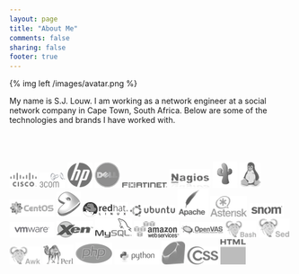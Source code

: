 ```yaml
---
layout: page
title: "About Me"
comments: false
sharing: false
footer: true
---
```

{% img left /images/avatar.png %}

My name is S.J. Louw. I am working as a network engineer at a social network company in Cape Town, South Africa. Below are some of the technologies and brands I have worked with.
<br>
<br>
<br>
<br>

<div>
  <a href="http://www.cisco.com" target="_blank"><img src="/images/cisco-logo.png" border=0/></a>
  <a href="http://h17007.www1.hp.com/us/en/networking/index.aspx" target="_blank"><img src="/images/3com-logo.png" border=0/></a>
  <a href="http://h17007.www1.hp.com/us/en/networking/index.aspx" target="_blank"><img src="/images/hp-logo.png" border=0/></a>
  <a href="http://www.dell.com/us/business/p/networking-products" target="_blank"><img src="/images/dell-logo.png" border=0/></a>
  <a href="http://www.fortinet.com/products/fortigate/index.html" target="_blank"><img src="/images/fortinet-logo.png" border=0/></a>
  <a href="http://www.nagios.org" target="_blank"><img src="/images/nagios-logo.png" border=0/></a>
  <a href="http://www.cacti.net" target="_blank"><img src="/images/cacti-logo.png" border=0/></a>
  <a href="http://www.linux.org" target="_blank"><img src="/images/linux-logo.png" border=0/></a>
  <a href="http://www.centos.org" target="_blank"><img src="/images/centos-logo.png" border=0/></a>
  <a href="http://www.gentoo.org" target="_blank"><img src="/images/gentoo-logo.png" border=0/></a>
  <a href="http://www.redhat.com" target="_blank"><img src="/images/redhat-logo.png" border=0/></a>
  <a href="http://www.ubuntu.com" target="_blank"><img src="/images/ubuntu-logo.png" border=0/></a>
  <a href="http://www.apache.org" target="_blank"><img src="/images/apache-logo.png" border=0/></a>
  <a href="http://www.asterisk.org" target="_blank"><img src="/images/asterisk-logo.png" border=0/></a>
  <a href="http://www.snom.com" target="_blank"><img src="/images/snom-logo.png" border=0/></a>
  <a href="http://www.vmware.com" target="_blank"><img src="/images/vmware-logo.png" border=0/></a>
  <a href="http://www.xenproject.org" target="_blank"><img src="/images/xen-logo.png" border=0/></a>
  <a href="http://www.mysql.com" target="_blank"><img src="/images/mysql-logo.png" border=0/></a>
  <a href="http://aws.amazon.com" target="_blank"><img src="/images/aws-logo.png" border=0/></a>
  <a href="http://www.openvas.org" target="_blank"><img src="/images/openvas-logo.png" border=0/></a>
  <a href="http://www.gnu.org/software/bash/" target="_blank"><img src="/images/bash-logo.png" border=0/></a>
  <a href="http://www.gnu.org/software/sed/manual/" target="_blank"><img src="/images/sed-logo.png" border=0/></a>
  <a href="http://www.gnu.org/software/gawk/manual/" target="_blank"><img src="/images/awk-logo.png" border=0/></a>
  <a href="http://www.perl.org" target="_blank"><img src="/images/perl-logo.png" border=0/></a>
  <a href="http://php.net" target="_blank"><img src="/images/php-logo.png" border=0/></a>
  <a href="http://www.python.org" target="_blank"><img src="/images/python-logo.png" border=0/></a>
  <a href="https://www.ruby-lang.org" target="_blank"><img src="/images/ruby-logo.png" border=0/></a>
  <a href="http://en.wikipedia.org/wiki/Cascading_Style_Sheets" target="_blank"><img src="/images/css-logo.png" border=0/></a>
  <a href="http://en.wikipedia.org/wiki/HTML" target="_blank"><img src="/images/html-logo.png" border=0/></a>
</div>
